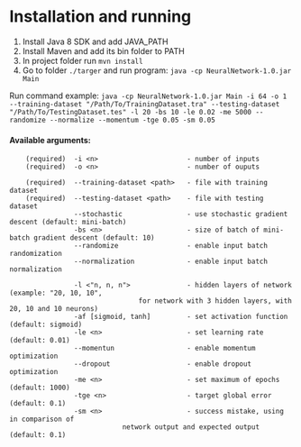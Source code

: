# Installation and running

1. Install Java 8 SDK and add JAVA_PATH
2. Install Maven and add its bin folder to PATH
3. In project folder run `mvn install`
4. Go to folder `./targer` and run program: `java -cp NeuralNetwork-1.0.jar Main`

Run command example:
	`java -cp NeuralNetwork-1.0.jar Main -i 64 -o 1 --training-dataset "/Path/To/TrainingDataset.tra" --testing-dataset "/Path/To/TestingDataset.tes" -l 20 -bs 10 -le 0.02 -me 5000 --randomize --normalize --momentum -tge 0.05 -sm 0.05`

#### Available arguments:
```
	(required) 	-i <n> 						- number of inputs
	(required) 	-o <n> 						- number of ouputs

	(required)	--training-dataset <path> 	- file with training dataset
	(required)	--testing-dataset <path> 	- file with testing dataset
				--stochastic				- use stochastic gradient descent (default: mini-batch)
				-bs <n>						- size of batch of mini-batch gradient descent (default: 10)
				--randomize					- enable input batch randomization
				--normalization				- enable input batch normalization

				-l <"n, n, n">				- hidden layers of network (example: "20, 10, 10",
                                for network with 3 hidden layers, with 20, 10 and 10 neurons)
				-af [sigmoid, tanh]			- set activation function (default: sigmoid)
				-le <n>						- set learning rate	(default: 0.01)
				--momentun					- enable momentum optimization
				--dropout					- enable dropout optimization
				-me <n>						- set maximum of epochs (default: 1000)
				-tge <n>					- target global error (default: 0.1)
				-sm <n>						- success mistake, using in comparison of
                            network output and expected output (default: 0.1)
```
